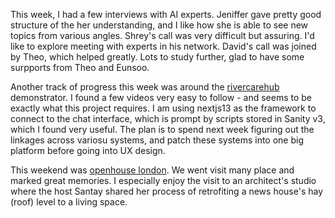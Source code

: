 This week, I had a few interviews with AI experts. Jeniffer gave pretty good structure of the her understanding, and I like how she is able to see new topics from various angles. Shrey's call was very difficult but assuring. I'd like to explore meeting with experts in his network. David's call was joined by Theo, which helped greatly. Lots to study further, glad to have some surpports from Theo and Eunsoo.

Another track of progress this week was around the [rivercarehub](https://github.com/shuyanglin/rivercarehub) demonstrator. I found a few videos very easy to follow - and seems to be exactly what this project requires. I am using nextjs13 as the framework to connect to the chat interface, which is prompt by scripts stored in Sanity v3, which I found very useful. The plan is to spend next week figuring out the linkages across variosu systems, and patch these systems into one big platform before going into UX design. 

This weekend was [openhouse london](https://programme.openhouse.org.uk). We went visit many place and marked great memories. I especially enjoy the visit to an architect's studio where the host Santay shared her process of retrofiting a news house's hay (roof) level to a living space. 